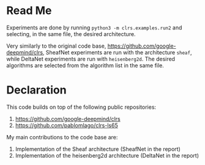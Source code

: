 # Read Me

Experiments are done by running
`python3 -m clrs.examples.run2`
and selecting, in the same file, the desired architecture. 

Very similarly to the original code base, https://github.com/google-deepmind/clrs, SheafNet experiments are run with the architecture `sheaf`, while DeltaNet experiments are run with `heisenberg2d`.
The desired algorithms are selected from the algorithm list in the same file.

# Declaration
This code builds on top of the following public repositories:
1. https://github.com/google-deepmind/clrs
2. https://github.com/pablomlago/clrs-ls65

My main contributions to the code base are:
1. Implementation of the Sheaf architecture (SheafNet in the report)
2. Implementation of the heisenberg2d architecture (DeltaNet in the report)
